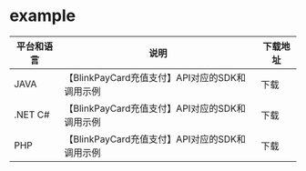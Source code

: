 # example  

| 平台和语言 | 说明 | 下载地址 |
|----- | ------|----
| JAVA |【BlinkPayCard充值支付】API对应的SDK和调用示例 | 下载 |
| .NET C# |【BlinkPayCard充值支付】API对应的SDK和调用示例 | 下载 |
| PHP |【BlinkPayCard充值支付】API对应的SDK和调用示例 | 下载 | 
